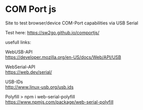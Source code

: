 # COM Port js

Site to test browser/device COM-Port capabilities via USB Serial

Test here:
https://sw2go.github.io/comportjs/

usefull links:

WebUSB-API      
https://developer.mozilla.org/en-US/docs/Web/API/USB

WebSerial-API   
https://web.dev/serial/

USB-IDs         
http://www.linux-usb.org/usb.ids

Polyfill > npm i web-serial-polyfill        
https://www.npmjs.com/package/web-serial-polyfill



